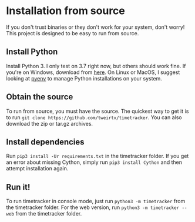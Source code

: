 # Installation from source
If you don't trust binaries or they don't work for your system, don't worry! This project is 
designed to be easy to run from source.

## Install Python
Install Python 3. I only test on 3.7 right now, but others should work fine. If you're on Windows,
download from [here](https://python.org/download/windows). On Linux or MacOS, I suggest looking at
[pyenv](https://github.com/pyenv/pyenv-installer) to manage Python installations on your system.

## Obtain the source
To run from source, you must have the source. The quickest way to get it is to run ```git clone
https://github.com/tweirtx/timetracker```. You can also download the zip or tar.gz archives.

## Install dependencies
Run ```pip3 install -Ur requirements.txt``` in the timetracker folder. If you get an error about
missing Cython, simply run ```pip3 install Cython``` and then attempt installation again.

## Run it!
To run timetracker in console mode, just run ```python3 -m timetracker``` from the timetracker folder.
For the web version, run ```python3 -m timetracker --web``` from the timetracker folder.
